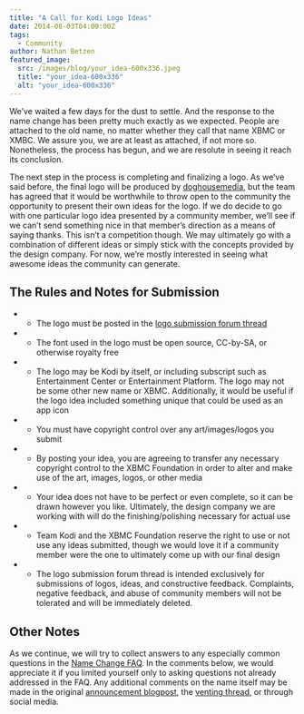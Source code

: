 ```yaml
---
title: "A Call for Kodi Logo Ideas"
date: 2014-08-03T04:00:00Z
tags:
  - Community
author: Nathan Betzen
featured_image:
  src: /images/blog/your_idea-600x336.jpeg
  title: "your_idea-600x336"
  alt: "your_idea-600x336"
---
```


We’ve waited a few days for the dust to settle. And the response to the name change has been pretty much exactly as we expected. People are attached to the old name, no matter whether they call that name XBMC or XMBC. We assure you, we are at least as attached, if not more so. Nonetheless, the process has begun, and we are resolute in seeing it reach its conclusion.

The next step in the process is completing and finalizing a logo. As we’ve said before, the final logo will be produced by [doghousemedia](https://doghouse.agency/ "doghousemedia"), but the team has agreed that it would be worthwhile to throw open to the community the opportunity to present their own ideas for the logo. If we do decide to go with one particular logo idea presented by a community member, we’ll see if we can’t send something nice in that member’s direction as a means of saying thanks. This isn’t a competition though. We may ultimately go with a combination of different ideas or simply stick with the concepts provided by the design company. For now, we’re mostly interested in seeing what awesome ideas the community can generate.

## The Rules and Notes for Submission

- - The logo must be posted in the [logo submission forum thread](https://forum.kodi.tv/showthread.php?tid=201272 "Kodi Logo Submission Thread")
- - The font used in the logo must be open source, CC-by-SA, or otherwise royalty free
- - The logo may be Kodi by itself, or including subscript such as Entertainment Center or Entertainment Platform. The logo may not be some other new name or XBMC. Additionally, it would be useful if the logo idea included something unique that could be used as an app icon
- - You must have copyright control over any art/images/logos you submit
- - By posting your idea, you are agreeing to transfer any necessary copyright control to the XBMC Foundation in order to alter and make use of the art, images, logos, or other media
- - Your idea does not have to be perfect or even complete, so it can be drawn however you like. Ultimately, the design company we are working with will do the finishing/polishing necessary for actual use
- - Team Kodi and the XBMC Foundation reserve the right to use or not use any ideas submitted, though we would love it if a community member were the one to ultimately come up with our final design
- - The logo submission forum thread is intended exclusively for submissions of logos, ideas, and constructive feedback. Complaints, negative feedback, and abuse of community members will not be tolerated and will be immediately deleted.

## Other Notes

As we continue, we will try to collect answers to any especially common questions in the [Name Change FAQ](https://kodi.wiki/view/Kodi_name_change_FAQ "Kodi name change FAQ"). In the comments below, we would appreciate it if you limited yourself only to asking questions not already addressed in the FAQ. Any additional comments on the name itself may be made in the original [announcement blogpost](https://kodi.wiki/introducing-kodi-14/ "Kodi announcement blog post"), the [venting thread](https://forum.kodi.tv/showthread.php?tid=201166 "Kodi venting thread"), or through social media.
